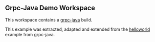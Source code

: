 ## Grpc-Java Demo Workspace

This workspace contains a [grpc-java](https://github.com/grpc/grpc-java) build.

This example was extracted, adapted and extended from the [helloworld](https://github.com/grpc/grpc-java/tree/master/examples) example from grpc-java.
